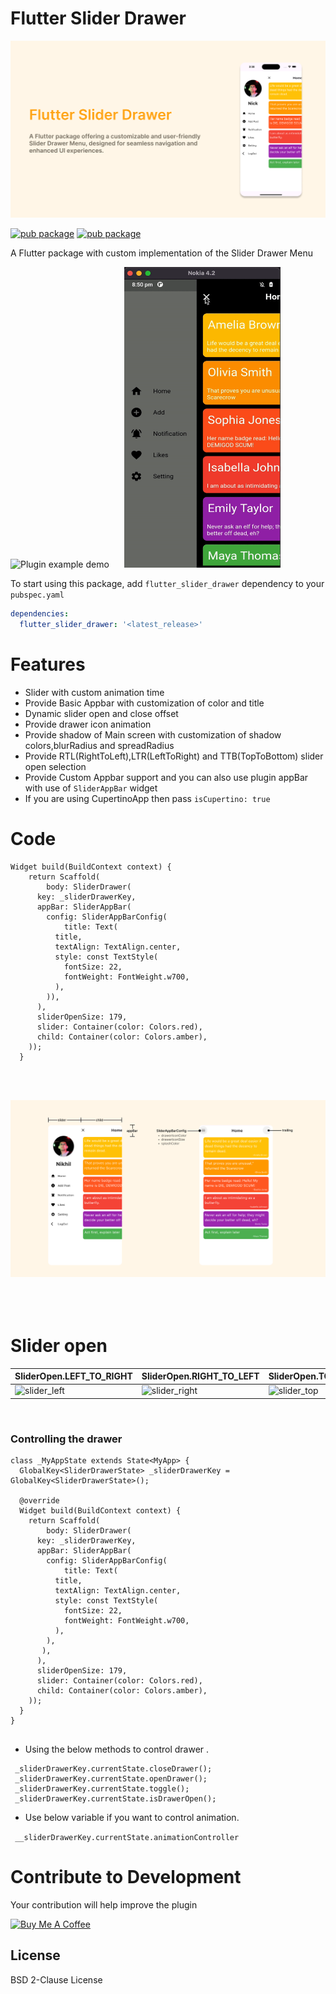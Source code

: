 # Flutter Slider Drawer

<img src="banner.png" alt="drawing"/>

[![pub package](https://img.shields.io/pub/v/flutter_slider_drawer)](https://pub.dev/packages/flutter_slider_drawer)   [![pub package](https://img.shields.io/github/languages/code-size/NikhilVadoliya/Flutter_slider_drawer)](https://pub.dev/packages/flutter_slider_drawer)


A Flutter package with custom implementation of the Slider Drawer Menu 

![Plugin example demo](demo.gif)
&nbsp;&nbsp;&nbsp;&nbsp;&nbsp;<img src="slider_2.gif" alt="drawing" width="250" height="481"/>






To start using this package, add `flutter_slider_drawer` dependency to your `pubspec.yaml`

```yaml
dependencies:
  flutter_slider_drawer: '<latest_release>'
```

# Features

  - Slider with custom animation time
  - Provide Basic Appbar with customization of color and title
  - Dynamic slider open and close offset
  - Provide drawer icon animation 
  - Provide shadow of Main screen with customization of shadow colors,blurRadius and spreadRadius
  - Provide RTL(RightToLeft),LTR(LeftToRight) and TTB(TopToBottom) slider open selection
  - Provide Custom Appbar support and you can also use plugin appBar with use of `SliderAppBar` widget
  - If you are using CupertinoApp then pass `isCupertino: true`


# Code 

```
Widget build(BuildContext context) {
    return Scaffold(
        body: SliderDrawer(
      key: _sliderDrawerKey,
      appBar: SliderAppBar(
        config: SliderAppBarConfig(
            title: Text(
          title,
          textAlign: TextAlign.center,
          style: const TextStyle(
            fontSize: 22,
            fontWeight: FontWeight.w700,
          ),
        )),
      ),
      sliderOpenSize: 179,
      slider: Container(color: Colors.red),
      child: Container(color: Colors.amber),
    ));
  }
 ```

</br>
 </br>

 ![slider_document](information.png)
 </br>
 </br>
 </br>
 </br>


 # Slider open  

 | SliderOpen.LEFT_TO_RIGHT  | SliderOpen.RIGHT_TO_LEFT  | SliderOpen.TOP_TO_BOTTOM  |
 |---|---|---|
 | ![slider_left](slide_left.gif)  | ![slider_right](slide_right.gif)  | ![slider_top](slide_top.gif)  |
 
 
 
 </br>

### Controlling the drawer

```
class _MyAppState extends State<MyApp> {
  GlobalKey<SliderDrawerState> _sliderDrawerKey = GlobalKey<SliderDrawerState>();

  @override
  Widget build(BuildContext context) {
    return Scaffold(
        body: SliderDrawer(
      key: _sliderDrawerKey,
      appBar: SliderAppBar(
        config: SliderAppBarConfig(
            title: Text(
          title,
          textAlign: TextAlign.center,
          style: const TextStyle(
            fontSize: 22,
            fontWeight: FontWeight.w700,
          ),
        ),
       ),
      ),
      sliderOpenSize: 179,
      slider: Container(color: Colors.red),
      child: Container(color: Colors.amber),
    ));
  }
}
      
```

* Using the below methods to control drawer .
``` 
 _sliderDrawerKey.currentState.closeDrawer();
 _sliderDrawerKey.currentState.openDrawer();
 _sliderDrawerKey.currentState.toggle();
 _sliderDrawerKey.currentState.isDrawerOpen();

 ```
* Use below variable if you want to control animation.


``` __sliderDrawerKey.currentState.animationController```

# Contribute to Development
Your contribution will help improve the plugin

<a href="https://www.buymeacoffee.com/nick94" target="_blank"><img src="https://cdn.buymeacoffee.com/buttons/default-orange.png" alt="Buy Me A Coffee" height="41" width="174"></a>


License
----

BSD 2-Clause License
